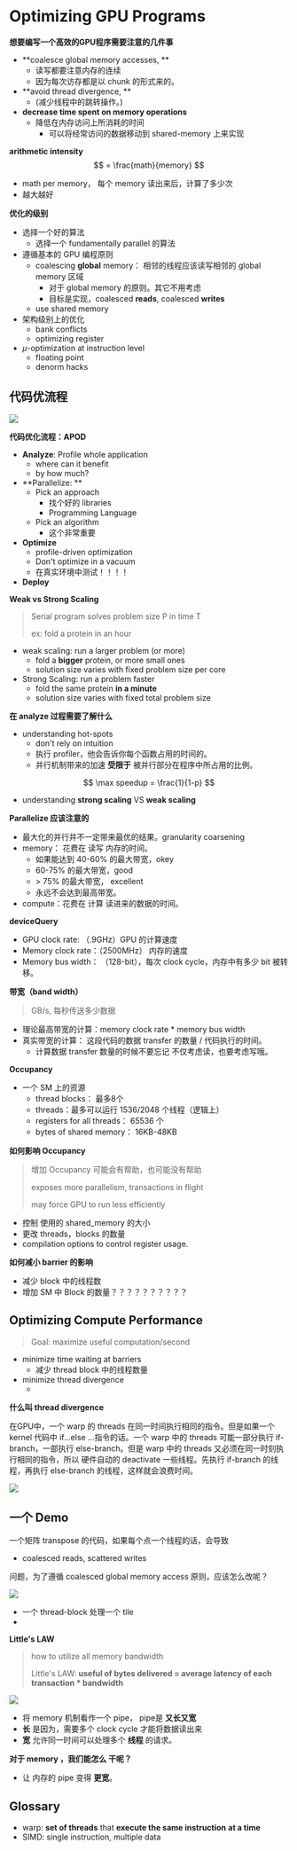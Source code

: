 # Optimizing GPU Programs

**想要编写一个高效的GPU程序需要注意的几件事**

* **coalesce global memory accesses, **
  * 读写都要注意内存的连续
  * 因为每次访存都是以 chunk 的形式来的。
* **avoid thread divergence, **
  * (减少线程中的跳转操作。)
* **decrease time spent on memory operations**
  * 降低在内存访问上所消耗的时间
    * 可以将经常访问的数据移动到 shared-memory 上来实现



**arithmetic intensity**
$$
 = \frac{math}{memory}
$$

* math per memory， 每个 memory 读出来后，计算了多少次
* 越大越好



**优化的级别**

* 选择一个好的算法 
  * 选择一个 fundamentally parallel 的算法
* 遵循基本的 GPU 编程原则
  * coalescing **global** memory： 相邻的线程应该读写相邻的 global memory 区域
    * 对于 global memory 的原则。其它不用考虑
    * 目标是实现，coalesced **reads**, coalesced **writes**
  * use shared memory
* 架构级别上的优化
  * bank conflicts
  * optimizing register
* $\mu$-optimization at instruction level 
  * floating point
  * denorm hacks




## 代码优流程


![](../../imgs/apod-1.png)

**代码优化流程：APOD**

* **Analyze**: Profile whole application 
  * where can it benefit
  * by how much?
* **Parallelize: ** 
  * Pick an approach
    * 找个好的 libraries
    * Programming Language
  * Pick an algorithm
    * 这个非常重要
* **Optimize**
  * profile-driven optimization
  * Don't optimize in a vacuum
  * 在真实环境中测试！！！！
* **Deploy**



**Weak vs Strong Scaling**

> Serial program solves problem size P in time T
>
> ex: fold a protein in an hour

* weak scaling: run a larger problem (or more)
  * fold a **bigger** protein, or more small ones
  * solution size varies with fixed problem size per core
* Strong Scaling: run a problem faster
  * fold the same protein **in a minute**
  * solution size varies with fixed total problem size



**在 analyze 过程需要了解什么**

* understanding hot-spots
  * don't rely on intuition
  * 执行 profiler，他会告诉你每个函数占用的时间的。
  * 并行机制带来的加速 **受限于** 被并行部分在程序中所占用的比例。

$$
\max speedup = \frac{1}{1-p}
$$

* understanding **strong scaling** VS **weak scaling**



**Parallelize 应该注意的**

* 最大化的并行并不一定带来最优的结果。granularity coarsening
* memory： 花费在 读写 内存的时间。
  * 如果能达到 40-60% 的最大带宽，okey
  * 60-75% 的最大带宽，good
  * \> 75% 的最大带宽， excellent
  * 永远不会达到最高带宽。
* compute：花费在 计算 读进来的数据的时间。



**deviceQuery**

* GPU clock rate:  （.9GHz）GPU 的计算速度
* Memory clock rate：（2500MHz） 内存的速度
* Memory bus width： （128-bit），每次 clock cycle，内存中有多少 bit 被转移。



**带宽（band width）**

> GB/s, 每秒传送多少数据

* 理论最高带宽的计算：memory clock rate * memory bus width
* 真实带宽的计算： 这段代码的数据 transfer 的数量 / 代码执行的时间。
  * 计算数据 transfer 数量的时候不要忘记 不仅考虑读，也要考虑写哦。



**Occupancy**

* 一个 SM 上的资源
  * thread blocks： 最多8个
  * threads：最多可以运行 1536/2048 个线程（逻辑上）
  * registers for all threads： 65536 个
  * bytes of shared memory： 16KB-48KB



**如何影响 Occupancy**

> 增加 Occupancy 可能会有帮助，也可能没有帮助
>
> exposes more parallelism, transactions in flight
>
> may force GPU to run less efficiently

* 控制 使用的 shared_memory 的大小
* 更改 threads，blocks 的数量
* compilation options to control register usage.



**如何减小 barrier 的影响**

* 减少 block 中的线程数
* 增加 SM 中 Block 的数量？？？？？？？？？？



## Optimizing Compute Performance

> Goal: maximize useful computation/second

* minimize time waiting at barriers
  * 减少 thread block 中的线程数量
* minimize thread divergence
  * ​

**什么叫 thread divergence**

在GPU中，一个 warp 的 threads 在同一时间执行相同的指令。但是如果一个 kernel 代码中 if...else ...指令的话。一个 warp 中的 threads 可能一部分执行 if-branch，一部执行 else-branch。但是 warp 中的 threads 又必须在同一时刻执行相同的指令，所以 硬件自动的 deactivate 一些线程。先执行 if-branch 的线程，再执行 else-branch 的线程，这样就会浪费时间。

![](../../imgs/thread-divergence-1.png)







## 一个 Demo

一个矩阵 transpose 的代码，如果每个点一个线程的话，会导致

* coalesced reads, scattered writes

问题，为了遵循 coalesced global memory access 原则，应该怎么改呢？

![](../../imgs/tiling-1.png)

* 一个 thread-block 处理一个 tile
* ​



**Little's LAW**

> how to utilize all memory bandwidth
>
> Little's LAW:  **useful of bytes delivered = average latency of each transaction * bandwidth**

![](../../imgs/memory-transaction-1.png)

* 将 memory 机制看作一个 pipe， pipe是 **又长又宽** 
* **长** 是因为，需要多个 clock cycle 才能将数据读出来
* **宽** 允许同一时间可以处理多个 **线程** 的请求。



**对于 memory ，我们能怎么 干呢？**

* 让 内存的 pipe 变得 **更宽**。



## Glossary

* warp: **set of threads** that **execute the same instruction**  **at a time**
* SIMD: single instruction, multiple data
